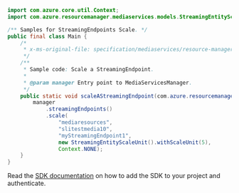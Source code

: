 ```java
import com.azure.core.util.Context;
import com.azure.resourcemanager.mediaservices.models.StreamingEntityScaleUnit;

/** Samples for StreamingEndpoints Scale. */
public final class Main {
    /*
     * x-ms-original-file: specification/mediaservices/resource-manager/Microsoft.Media/stable/2021-11-01/examples/streamingendpoint-scale.json
     */
    /**
     * Sample code: Scale a StreamingEndpoint.
     *
     * @param manager Entry point to MediaServicesManager.
     */
    public static void scaleAStreamingEndpoint(com.azure.resourcemanager.mediaservices.MediaServicesManager manager) {
        manager
            .streamingEndpoints()
            .scale(
                "mediaresources",
                "slitestmedia10",
                "myStreamingEndpoint1",
                new StreamingEntityScaleUnit().withScaleUnit(5),
                Context.NONE);
    }
}
```

Read the [SDK documentation](https://github.com/Azure/azure-sdk-for-java/blob/azure-resourcemanager-mediaservices_2.0.0/sdk/mediaservices/azure-resourcemanager-mediaservices/README.md) on how to add the SDK to your project and authenticate.
